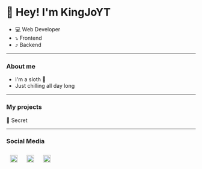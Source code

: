 # 👋 Hey! I'm KingJoYT
- 💻 Web Developer
- ⤵ Frontend
- ⤴ Backend

---
### About me
- I'm a sloth 🦥
- Just chilling all day long

---
### My projects
🤫 Secret

---
### Social Media
[<img src="https://discord.com/assets/3437c10597c1526c3dbd98c737c2bcae.svg" alt="Discord Logo" style="width: 20px; height: 20px; padding: 10px;">](https://discord.com/users/436555443641384961)
[<img src="https://cdn-icons-png.flaticon.com/512/1384/1384060.png" alt="YouTube Logo" style="width: 20px; height: 20px; padding: 10px;">](https://www.youtube.com/channel/UCLNtpHjXuNtIrVjLOM3VgLQ)
[<img src="https://cdn-icons-png.flaticon.com/512/2111/2111668.png" alt="Twitch Logo" style="width: 20px; height: 20px; padding: 10px;">](https://www.twitch.tv/kingjo_yt)